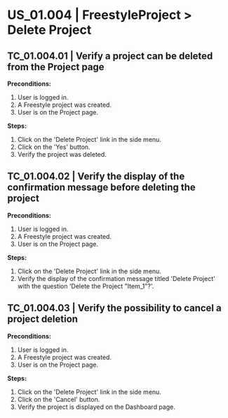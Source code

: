 # US_01.004 | FreestyleProject > Delete Project

## TC_01.004.01 | Verify a project can be deleted from the Project page 
**Preconditions:**
1. User is logged in.
2. A Freestyle project was created.
3. User is on the Project page.

**Steps:**
1. Click on the 'Delete Project' link in the side menu.
2. Click on the 'Yes' button.
3. Verify the project was deleted.




## TC_01.004.02 | Verify the display of the confirmation message before deleting the project
**Preconditions:**
1. User is logged in.
2. A Freestyle project was created.
3. User is on the Project page.

**Steps:**
1. Click on the 'Delete Project' link in the side menu.
2. Verify the display of the confirmation message titled 'Delete Project' with the question 'Delete the Project "Item_1"?'.




## TC_01.004.03 | Verify the possibility to cancel a project deletion 
**Preconditions:**
1. User is logged in.
2. A Freestyle project was created.
3. User is on the Project page.

**Steps:**
1. Click on the 'Delete Project' link in the side menu.
2. Click on the 'Cancel' button.
3. Verify the project is displayed on the Dashboard page.